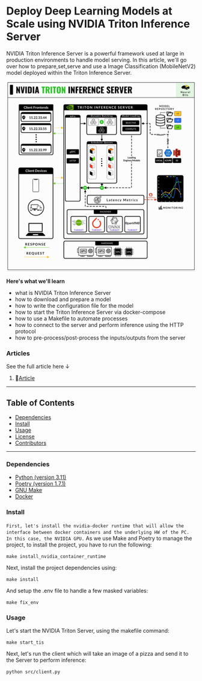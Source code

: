 # Deploy Deep Learning Models at Scale using NVIDIA Triton Inference Server

NVIDIA Triton Inference Server is a powerful framework used at large in production environments to handle model serving.
In this article, we'll go over how to prepare,set,serve and use a Image Classification (MobileNetV2) model deployed within the Triton Inference Server.


![Architecture](./media/triton-server-anim.gif)

**Here's what we'll learn**

- what is NVIDIA Triton Inference Server
- how to download and prepare a model
- how to write the configuration file for the model
- how to start the Triton Inference Server via docker-compose
- how to use a Makefile to automate processes
- how to connect to the server and perform inference using the HTTP protocol
- how to pre-process/post-process the inputs/outputs from the server

### Articles

See the full article here ↓

1. 📝[Article]()

---

## Table of Contents
  - [Dependencies](#dependencies)
  - [Install](#install)
  - [Usage](#usage)
  - [License](#license)
  - [Contributors](#contributors)

------

### Dependencies
- [Python (version 3.11)](https://www.python.org/downloads/)
- [Poetry (version 1.7.1)](https://python-poetry.org/)
- [GNU Make](https://www.gnu.org/software/make/)
- [Docker](https://www.docker.com/)


### Install

```First, let's install the nvidia-docker runtime that will allow the interface between docker containers and the underlying HW of the PC. In this case, the NVIDIA GPU.```
As we use Make and Poetry to manage the project, to install the project, you have to run the following:
```shell
make install_nvidia_container_runtime
```

Next, install the project dependencies using:
```shell
make install
```

And setup the .env file to handle a few masked variables:
```shell
make fix_env
```


### Usage

Let's start the NVIDIA Triton Server, using the makefile command:
```shell
make start_tis
```

Next, let's run the client which will take an image of a pizza and send it to the Server to perform inference:
```shell
python src/client.py
```
